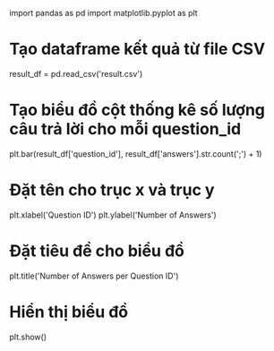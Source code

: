 import pandas as pd
import matplotlib.pyplot as plt

# Tạo dataframe kết quả từ file CSV
result_df = pd.read_csv('result.csv')

# Tạo biểu đồ cột thống kê số lượng câu trả lời cho mỗi question_id
plt.bar(result_df['question_id'], result_df['answers'].str.count(';') + 1)

# Đặt tên cho trục x và trục y
plt.xlabel('Question ID')
plt.ylabel('Number of Answers')

# Đặt tiêu đề cho biểu đồ
plt.title('Number of Answers per Question ID')

# Hiển thị biểu đồ
plt.show()
